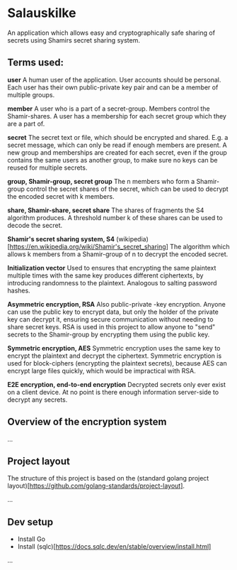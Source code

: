 # Salauskilke

An application which allows easy and cryptographically safe sharing of secrets using Shamirs secret sharing system.

## Terms used:

**user**
A human user of the application. User accounts should be personal. Each user has their own public-private key pair and can be a member of multiple groups.

**member**
A user who is a part of a secret-group. Members control the Shamir-shares. A user has a membership for each secret group which they are a part of.

**secret**
The secret text or file, which should be encrypted and shared. E.g. a secret message, which can only be read if enough members are present. A new group and memberships are created for each secret, even if the group contains the same users as another group, to make sure no keys can be reused for multiple secrets.

**group, Shamir-group, secret group**
The n members who form a Shamir-group control the secret shares of the secret, which can be used to decrypt the encoded secret with k members.

**share, Shamir-share, secret share**
The shares of fragments the S4 algorithm produces. A threshold number k of these shares can be used to decode the secret.

**Shamir's secret sharing system, S4**
(wikipedia)[https://en.wikipedia.org/wiki/Shamir's_secret_sharing]
The algorithm which allows k members from a Shamir-group of n to decrypt the encoded secret.

**Initialization vector**
Used to ensures that encrypting the same plaintext multiple times with the same key produces different ciphertexts, by introducing randomness to the plaintext. Analogous to salting password hashes.

**Asymmetric encryption, RSA**
Also public-private -key encryption. Anyone can use the public key to encrypt data, but only the holder of the private key can decrypt it, ensuring secure communication without needing to share secret keys. RSA is used in this project to allow anyone to "send" secrets to the Shamir-group by encrypting them using the public key.

**Symmetric encryption, AES**
Symmetric encryption uses the same key to encrypt the plaintext and decrypt the ciphertext. Symmetric encryption is used for block-ciphers (encrypting the plaintext secrets), because AES can encrypt large files quickly, which would be impractical with RSA.

**E2E encryption, end-to-end encryption**
Decrypted secrets only ever exist on a client device. At no point is there enough information server-side to decrypt any secrets.


## Overview of the encryption system

...

## Project layout
The structure of this project is based on the (standard golang project layout)[https://github.com/golang-standards/project-layout].

...


## Dev setup

- Install Go
- Install (sqlc)[https://docs.sqlc.dev/en/stable/overview/install.html]

...
